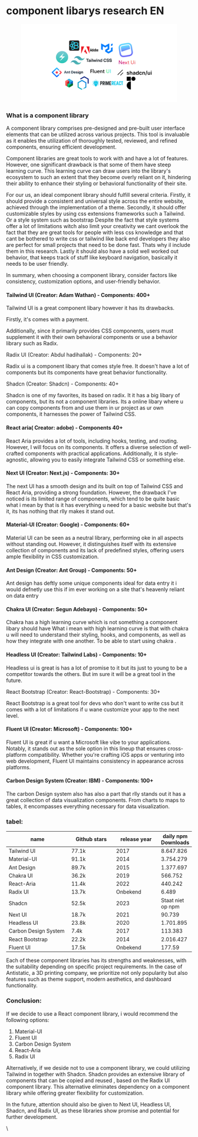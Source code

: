 # component libarys research EN

<figure><img src="../.gitbook/assets/Ontwerp zonder titel.png" alt=""><figcaption></figcaption></figure>

### What is a component library&#x20;

A component library comprises pre-designed and pre-built user interface elements that can be utilized across various projects. This tool is invaluable as it enables the utilization of thoroughly tested, reviewed, and refined components, ensuring efficient development.&#x20;

Component libraries are great tools to work with and have a lot of features. However, one significant drawback is that some of them have steep learning curve. This learning curve can draw users into the library's ecosystem to such an extent that they become overly reliant on it, hindering their ability to enhance their styling or behavioral functionality of their site.&#x20;

For our us, an ideal component library should fulfill several criteria. Firstly, it should provide a consistent and universal style across the entire website, achieved through the implementation of a theme. Secondly, it should offer customizable styles by using css extensions frameworks such a Tailwind. Or a style system such as bootstrap Despite the fact that style systems offer a lot of limitations witch also limit your creativity we cant overlook the fact that they are great tools for people with less css knowledge and that cant be bothered to write css or tailwind like back end developers they also are perfect for small projects that need to be done fast. Thats why il include them in this research. Lastly it should also have a solid well worked out behavior, that keeps track of stuff like keyboard navigation, basically it needs to be user friendly.&#x20;

In summary, when choosing a component library, consider factors like consistency, customization options, and user-friendly behavior.&#x20;

&#x20;

#### Tailwind UI (Creator: Adam Wathan) - Components: 400+&#x20;

Tailwind UI is a great component libary however it has its drawbacks.&#x20;

Firstly, it's comes with a payment.&#x20;

Additionally, since it primarily provides CSS components, users must supplement it with their own behavioral components or use a behavior library such as Radix.&#x20;

&#x20;

Radix UI (Creator: Abdul hadihallak) - Components: 20+&#x20;

Radix ui is a component libary that comes style free. It doesn't have a lot of components but its components have great behavior functionality.&#x20;

Shadcn (Creator: Shadcn) - Components: 40+&#x20;

Shadcn is one of my favorites, its based on radix. It it has a big libary of components, but its not a component libraries. Its a online libary where u can copy components from and use them in ur project as ur own components, it harnesses the power of Tailwind CSS.&#x20;

&#x20;

#### React aria( Creator: adobe) - Components 40+ &#x20;

React Aria provides a lot of tools, including hooks, testing, and routing. However, I will focus on its components. It offers a diverse selection of well-crafted components with practical applications. Additionally, it is style-agnostic, allowing you to easily integrate Tailwind CSS or something else.&#x20;

#### Next UI (Creator: Next.js) - Components: 30+ &#x20;

The next UI has a smooth design and its built on top of Tailwind CSS and React Aria, providing a strong foundation. However, the drawback I've noticed is its limited range of components, which tend to be quite basic what i mean by that is it has everything u need for a basic website but that's it, its has nothing that rlly makes it stand out.&#x20;

#### Material-UI (Creator: Google) - Components: 60+&#x20;

Material UI can be seen as a neutral library, performing oke in all aspects without standing out. However, it distinguishes itself with its extensive collection of components and its lack of predefined styles, offering users ample flexibility in CSS customization.&#x20;

#### Ant Design (Creator: Ant Group) - Components: 50+&#x20;

Ant design has deftly some unique components ideal for data entry it i would defnetly use this if im ever working on a site that's heavenly reliant on data entry &#x20;

#### Chakra UI (Creator: Segun Adebayo) - Components: 50+&#x20;

Chakra has a high learning curve which is not something a component libary should have What i mean with high learning curve is that with chakra u will need to understand their styling, hooks, and components, as well as how they integrate with one another. To be able to start using chakra .&#x20;

&#x20;

#### Headless UI (Creator: Tailwind Labs) - Components: 10+&#x20;

Headless ui is great is has a lot of promise to it but its just to young to be a competitor towards the others. But im sure it will be a great tool in the future.&#x20;

React Bootstrap (Creator: React-Bootstrap) - Components: 30+&#x20;

React Bootstrap is a great tool for devs who don't want to write css but it comes with a lot of limitations if u wane customize your app to the next level.&#x20;

#### Fluent UI (Creator: Microsoft) - Components: 100+&#x20;

Fluent UI is great if u want a Microsoft like vibe to your applications. Notably, it stands out as the sole option in this lineup that ensures cross-platform compatibility. Whether you're crafting iOS apps or venturing into web development, Fluent UI maintains consistency in appearance across platforms.&#x20;

#### Carbon Design System (Creator: IBM) - Components: 100+&#x20;

The carbon Design system also has also a part that rlly stands out it has a great collection of data visualization components. From charts to maps to tables, it encompasses everything necessary for data visualization.&#x20;

&#x20;



### tabel:



<table><thead><tr><th width="216">name</th><th width="148">Github stars</th><th width="134">release year</th><th>daily npm Downloads</th></tr></thead><tbody><tr><td>Tailwind UI</td><td>77.1k</td><td>2017</td><td>8.647.826</td></tr><tr><td>Material-UI</td><td>91.1k</td><td>2014</td><td>3.754.279</td></tr><tr><td>Ant Design</td><td>89.7k</td><td>2015</td><td>1.377.697</td></tr><tr><td>Chakra UI</td><td>36.2k</td><td>2019</td><td>566.752</td></tr><tr><td>React-Aria</td><td>11.4k</td><td>2022</td><td>440.242</td></tr><tr><td>Radix UI</td><td>13.7k</td><td>Onbekend</td><td>6.489</td></tr><tr><td>Shadcn</td><td>52.5k</td><td>2023</td><td>Staat niet op npm</td></tr><tr><td>Next UI</td><td>18.7k</td><td>2021</td><td>90.739</td></tr><tr><td>Headless UI</td><td>23.8k</td><td>2020</td><td>1.701.895</td></tr><tr><td>Carbon Design System</td><td>7.4k</td><td>2017</td><td>113.383</td></tr><tr><td>React Bootstrap</td><td>22.2k</td><td>2014</td><td>2.016.427</td></tr><tr><td>Fluent UI</td><td>17.5k</td><td>Onbekend</td><td>177.59</td></tr></tbody></table>

Each of these component libraries has its strengths and weaknesses, with the suitability depending on specific project requirements. In the case of Antistatic, a 3D printing company, we prioritize not only popularity but also features such as theme support, modern aesthetics, and dashboard functionality.

### Conclusion:

If we decide to use a React component library, i would recommend the following options:

1. Material-UI
2. Fluent UI
3. Carbon Design System
4. React-Aria
5. Radix UI

Alternatively, if we deside not to use a component library, we  could utilizing Tailwind in together with Shadcn. Shadcn provides an extensive library of components that can be copied and reused , based on the Radix UI component library. This alternative eliminates dependency on a component library while offering greater flexibility for customization.

In the future, attention should also be given to Next UI, Headless UI, Shadcn, and Radix UI, as these libraries show promise and potential for further development.

\
